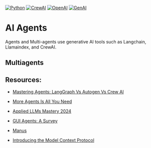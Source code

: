 [![Python](https://img.shields.io/badge/Python-3.x-blue.svg)](https://www.python.org/)
[![CrewAI](https://img.shields.io/badge/CrewAI-X-red.svg)](https://www.crew.ai/)
[![OpenAI](https://img.shields.io/badge/OpenAI-X-orange.svg)](https://openai.com/)
[![GenAI](https://img.shields.io/badge/GenAI-X-purple.svg)]()
# AI Agents
Agents and Multi-agents use generative AI tools such as Langchain, Llamaindex, and CrewAI.

## Multiagents
## Resources:
- [Mastering Agents: LangGraph Vs Autogen Vs Crew AI](https://www.galileo.ai/blog/mastering-agents-langgraph-vs-autogen-vs-crew)
- [More Agents Is All You Need](https://arxiv.org/abs/2402.05120)
- [Applied LLMs Mastery 2024](https://areganti.notion.site/Applied-LLMs-Mastery-2024-562ddaa27791463e9a1286199325045c)
- [GUI Agents: A Survey](https://arxiv.org/abs/2412.13501?fbclid=IwY2xjawHRjkFleHRuA2FlbQIxMQABHZJHZnqCDfcxFnXyZk921fp74NFZTtTQynHUeZwtp1DG1sZ3OIoLaS2SiQ_aem_3R4O8SzN6pWC50kiEwx4jw&sfnsn=wa)

- [Manus](https://manus.im/)
- [Introducing the Model Context Protocol](https://www.anthropic.com/news/model-context-protocol)